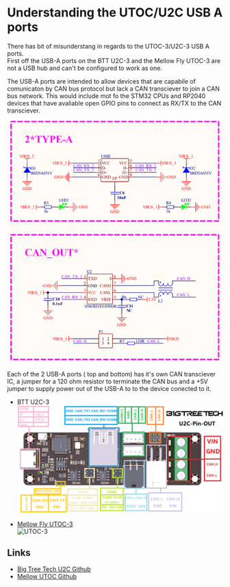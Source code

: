 # Understanding the UTOC/U2C USB A ports
There has bit of misunderstang in regards to the UTOC-3/U2C-3 USB A ports.  
First off the USB-A ports on the BTT U2C-3 and the Mellow Fly UTOC-3 are not a USB hub and can't be configured to work as one. 

The USB-A ports are intended to allow devices that are capabile of comunicaton by CAN bus protocol but lack a CAN transciever to join a CAN bus network. 
This would include mot fo the STM32 CPUs and RP2040 devices that have avaliable open GPIO pins to connect as RX/TX to the CAN transciever. 

![U2C-3  USB-A Schematic](images/u2c_usb_a_schematic.png)

Each of the 2 USB-A ports ( top and bottom) has it's own CAN transciever IC, a jumper for a 120 ohm resistor to terminate the CAN bus and a +5V jumper to supply power out of the USB-A to to the device conected to it. 
 - BTT U2C-3      
   ![U2C-3](https://github.com/bigtreetech/U2C/blob/master/Image/pinout.png)      


 - [Mellow Fly UTOC-3](https://mellow-3d.github.io/fly-utoc_pins.html)       
   ![UTOC-3](https://mellow-3d.github.io/images/fly-utoc/fly_utoc-pins.png)      

## Links

 - [Big Tree Tech U2C Github ](https://github.com/bigtreetech/U2C)
 - [Mellow UTOC Github](https://mellow-3d.github.io/fly-utoc_general.html)
 
